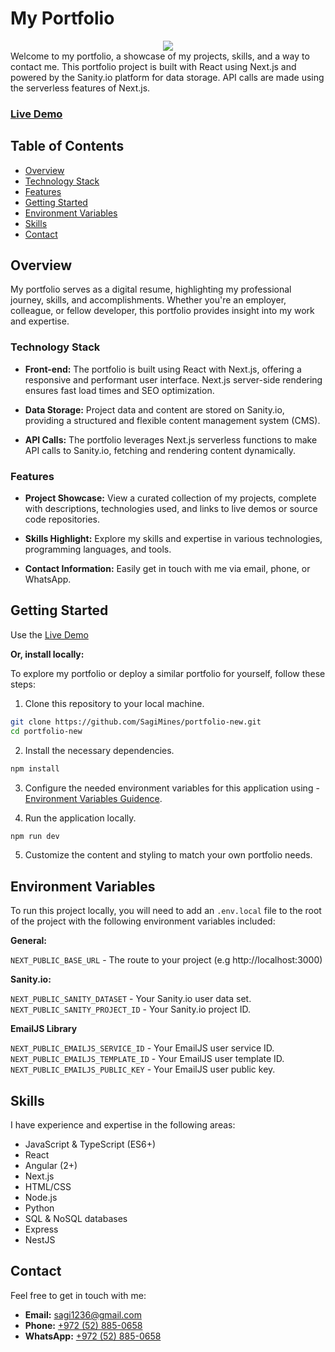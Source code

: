 # My Portfolio

<div align='center'>
<a href="https://sagimines.vercel.app/">
<img src="https://lh3.googleusercontent.com/pw/AIL4fc8Svb1lMXtfy1PLIy9SZngjCgTCsAl2Js6v8RO8IMBL8WjJOyXwjv3f_IalEhIhjjFuyYWgDoTJZnF902dAUKRVTaoJJsL2gARH4OwvwR8FTuG8Z62OAo8269z4I8CtY0xM-a4pVVTZXONeOWEMJ2FR=w156-h156-s-no?authuser=3" />
</a>
</div>
Welcome to my portfolio, a showcase of my projects, skills, and a way to contact me. This portfolio project is built with React using Next.js and powered by the Sanity.io platform for data storage. API calls are made using the serverless features of Next.js.

### **[Live Demo](https://sagimines.vercel.app/)**

## Table of Contents

- [Overview](#overview)
- [Technology Stack](#technology-stack)
- [Features](#features)
- [Getting Started](#getting-started)
- [Environment Variables](#environment-variables)
- [Skills](#skills)
- [Contact](#contact)

## Overview

My portfolio serves as a digital resume, highlighting my professional journey, skills, and accomplishments. Whether you're an employer, colleague, or fellow developer, this portfolio provides insight into my work and expertise.

### Technology Stack

- **Front-end:** The portfolio is built using React with Next.js, offering a responsive and performant user interface. Next.js server-side rendering ensures fast load times and SEO optimization.

- **Data Storage:** Project data and content are stored on Sanity.io, providing a structured and flexible content management system (CMS).

- **API Calls:** The portfolio leverages Next.js serverless functions to make API calls to Sanity.io, fetching and rendering content dynamically.

### Features

- **Project Showcase:** View a curated collection of my projects, complete with descriptions, technologies used, and links to live demos or source code repositories.

- **Skills Highlight:** Explore my skills and expertise in various technologies, programming languages, and tools.

- **Contact Information:** Easily get in touch with me via email, phone, or WhatsApp.

## Getting Started

Use the [Live Demo](https://sagimines.vercel.app/)

**Or, install locally:**

To explore my portfolio or deploy a similar portfolio for yourself, follow these steps:

1. Clone this repository to your local machine.

```bash
git clone https://github.com/SagiMines/portfolio-new.git
cd portfolio-new
```

2. Install the necessary dependencies.

```bash
npm install
```

3. Configure the needed environment variables for this application using - [Environment Variables Guidence](#environment-variables).

4. Run the application locally.

```bash
npm run dev
```

5. Customize the content and styling to match your own portfolio needs.

## Environment Variables

To run this project locally, you will need to add an `.env.local` file to the root of the project with the following environment variables included:

**General:**

`NEXT_PUBLIC_BASE_URL` - The route to your project (e.g http://localhost:3000)

**Sanity.io:**

`NEXT_PUBLIC_SANITY_DATASET` - Your Sanity.io user data set.  
`NEXT_PUBLIC_SANITY_PROJECT_ID` - Your Sanity.io project ID.

**EmailJS Library**

`NEXT_PUBLIC_EMAILJS_SERVICE_ID` - Your EmailJS user service ID.  
`NEXT_PUBLIC_EMAILJS_TEMPLATE_ID` - Your EmailJS user template ID.  
`NEXT_PUBLIC_EMAILJS_PUBLIC_KEY` - Your EmailJS user public key.

## Skills

I have experience and expertise in the following areas:

- JavaScript & TypeScript (ES6+)
- React
- Angular (2+)
- Next.js
- HTML/CSS
- Node.js
- Python
- SQL & NoSQL databases
- Express
- NestJS

## Contact

Feel free to get in touch with me:

- **Email:** [sagi1236@gmail.com](mailto:sagi1236@gmail.com)
- **Phone:** [+972 (52) 885-0658](tel:+972528850658)
- **WhatsApp:** [+972 (52) 885-0658](https://wa.me/972528850658)
